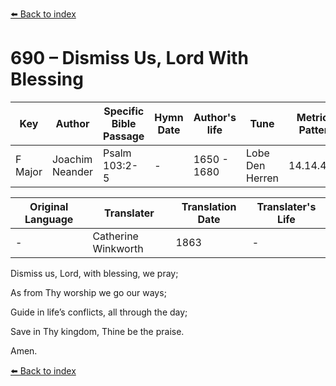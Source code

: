 [⬅️ Back to index](../README.md)

# 690 – Dismiss Us, Lord With Blessing

Key | Author   | Specific Bible Passage     |Hymn Date |Author's life |Tune |Metrical Pattern   |Composer/Source                                                                                        
-- | --------- | ---------------------------|----------|--------------|-----|-------------------|-------------   
F Major  | Joachim Neander      | Psalm 103:2-5 | -  | 1650 - 1680 | Lobe Den Herren | 14.14.4.7.8 | Chorale Book for England, 1863 

Original Language | Translater | Translation Date   | Translater's Life     
----------------- | --------- | --------------------|-------------   
\-  | Catherine Winkworth      | 1863 | -  | 1827 - 1878 

Dismiss us, Lord, with blessing, we pray;

As from Thy worship we go our ways;

Guide in life’s conflicts, all through the day;

Save in Thy kingdom, Thine be the praise.

Amen.

[⬅️ Back to index](../README.md)

